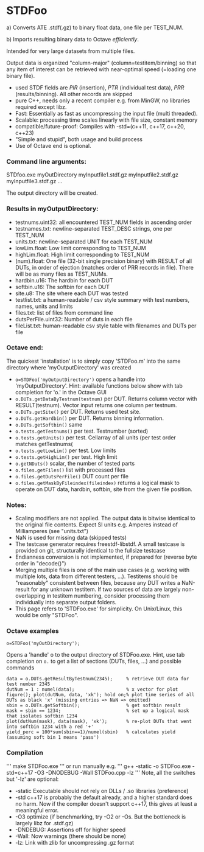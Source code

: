 # STDFoo
a) Converts ATE .stdf(.gz) to binary float data, one file per TEST_NUM.

b) Imports resulting binary data to Octave _efficiently_.

Intended for very large datasets from multiple files. 

Output data is organized "column-major" (column=testitem/binning) so that any item of interest can be retrieved with near-optimal speed (=loading one binary file).

* used STDF fields are *PIR* (insertion), *PTR* (individual test data), *PRR* (results/binning). All other records are skipped
* pure C++, needs only a recent compiler e.g. from MinGW, no libraries required except libz. 
* Fast: Essentially as fast as uncompressing the input file (multi threaded). 
* Scalable: processing time scales linearly with file size, constant memory
* compatible/future-proof: Compiles with -std=(c++11, c++17, c++20, c++23)
* "Simple and stupid", both usage and build process
* Use of Octave end is optional.

### Command line arguments: 
STDfoo.exe myOutDirectory myInputfile1.stdf.gz myInputfile2.stdf.gz myInputfile3.stdf.gz ...
	
The output directory will be created.

### Results in myOutputDirectory:
* testnums.uint32: all encountered TEST_NUM fields in ascending order
* testnames.txt: newline-separated TEST_DESC strings, one per TEST_NUM
* units.txt: newline-separated UNIT for each TEST_NUM
* lowLim.float: Low limit corresponding to TEST_NUM 
* highLim.float: High limit corresponding to TEST_NUM
* (num).float: One file (32-bit single precision binary) with RESULT of all DUTs, in order of ejection (matches order of PRR records in file). There will be as many files as TEST_NUMs.
* hardbin.u16: The hardbin for each DUT
* softbin.u16: The softbin for each DUT
* site.u8: The site where each DUT was tested
* testlist.txt: a human-readable / csv style summary with test numbers, names, units and limits
* files.txt: list of files from command line
* dutsPerFile.uint32: Number of duts in each file
* fileList.txt: human-readable csv style table with filenames and DUTs per file

### Octave end:
The quickest 'installation' is to simply copy 'STDFoo.m' into the same directory where 'myOutputDirectory' was created
* `o=STDFoo('myOutputDirectory')` opens a handle into 'myOutputDirectory'. Hint: available functions below show with tab completion for 'o.' in the Octave GUI
* `o.DUTs.getDataByTestnum(testnum)` per DUT. Returns column vector with RESULT(testnum). Vector input returns one column per testnum.
* `o.DUTs.getSite()` per DUT. Returns used test site.
* `o.DUTs.getHardbin()` per DUT. Returns binning information.
* `o.DUTs.getSoftbin()` same
* `o.tests.getTestnums()` per test. Testnumber (sorted)
* `o.tests.getUnits()` per test. Cellarray of all units (per test order matches getTestnums(
* `o.tests.getLowLim()` per test. Low limits
* `o.tests.getHighLim()` per test. High limit
* `o.getNDuts()` scalar, the number of tested parts
* `o.files.getFiles()` list with processed files
* `o.files.getDutsPerFile()` DUT count per file
* `o.files.getMaskByFileindex(fileindex)` returns a logical mask to operate on DUT data, hardbin, softbin, site from the given file position.

### Notes: 
- Scaling modifiers are not applied. The output data is bitwise identical to the original file contents. Expect SI units e.g. Amperes instead of Milliamperes (see "units.txt")
- NaN is used for missing data (skipped tests)
- The testcase generator requires freestdf-libstdf. A small testcase is provided on git, structurally identical to the fullsize testcase
- Endianness conversion is not implemented, if prepared for (reverse byte order in "decode()")
- Merging multiple files is one of the main use cases (e.g. working with multiple lots, data from different testers, ...). 
Testitems should be "reasonably" consistent between files, because any DUT writes a NaN-result for any unknown testitem. 
If two sources of data are largely non-overlapping in testitem numbering, consider processing them individually into separate output folders.
- This page refers to 'STDFoo.exe' for simplicity. On Unix/Linux, this would be only "STDFoo".

### Octave examples
```
o=STDFoo('myOutDirectory');
```
Opens a 'handle' o to the output directory of STDFoo.exe. Hint, use tab completion on `o.` to get a list of sections (DUTs, files, ...) and possible commands
```
data = o.DUTs.getResultByTestnum(2345);     % retrieve DUT data for test number 2345
dutNum = 1 : numel(data);                   % x vector for plot
figure(); plot(dutNum, data, 'xk'); hold on;% plot time series of all DUTs as black 'x' (missing entries => NaN => omitted)
sbin = o.DUTs.getSoftbin();                 % get softbin result
mask = sbin == 1234;                        % set up a logical mask that isolates softbin 1234
plot(dutNum(mask), data(mask), 'xk');       % re-plot DUTs that went into softbin 1234 with a red '+'
yield_perc = 100*sum(sbin==1)/numel(sbin)   % calculates yield (assuming soft bin 1 means 'pass')
```

### Compilation
'''
make STDFoo.exe
''' 
or run manually e.g.
'''
g++ -static -o STDFoo.exe -std=c++17 -O3 -DNODEBUG -Wall STDFoo.cpp -lz
''' 
Note, all the switches but '-lz' are optional:
* -static Executable should not rely on DLLs / .so libraries (preference)
* -std c++17 is probably the default already, and a higher standard does no harm. Now if the compiler doesn't support c++17, this gives at least a meaningful error.
* -O3 optimize (if benchmarking, try -O2 or -Os. But the bottleneck is largely libz for .stdf.gz)
* -DNDEBUG: Assertions off for higher speed
* -Wall: Now warnings (there should be none)
* -lz: Link with zlib for uncompressing .gz format